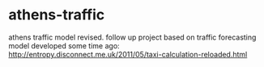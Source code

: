 athens-traffic
==============

athens traffic model revised.
follow up project based on traffic forecasting model developed some time ago:
http://entropy.disconnect.me.uk/2011/05/taxi-calculation-reloaded.html

